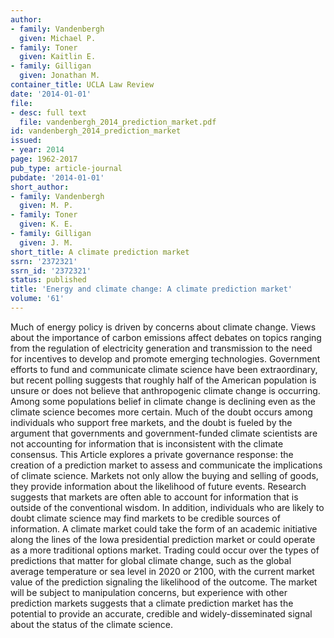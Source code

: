 ```yaml
---
author:
- family: Vandenbergh
  given: Michael P.
- family: Toner
  given: Kaitlin E.
- family: Gilligan
  given: Jonathan M.
container_title: UCLA Law Review
date: '2014-01-01'
file:
- desc: full text
  file: vandenbergh_2014_prediction_market.pdf
id: vandenbergh_2014_prediction_market
issued:
- year: 2014
page: 1962-2017
pub_type: article-journal
pubdate: '2014-01-01'
short_author:
- family: Vandenbergh
  given: M. P.
- family: Toner
  given: K. E.
- family: Gilligan
  given: J. M.
short_title: A climate prediction market
ssrn: '2372321'
ssrn_id: '2372321'
status: published
title: 'Energy and climate change: A climate prediction market'
volume: '61'
---
```

Much of energy policy is driven by concerns about climate change. Views about the importance of carbon emissions affect debates on topics ranging from the regulation of electricity generation and transmission to the need for incentives to develop and promote emerging technologies. Government efforts to fund and communicate climate science have been extraordinary, but recent polling suggests that roughly half of the American population is unsure or does not believe that anthropogenic climate change is occurring. Among some populations belief in climate change is declining even as the climate science becomes more certain. Much of the doubt occurs among individuals who support free markets, and the doubt is fueled by the argument that governments and government-funded climate scientists are not accounting for information that is inconsistent with the climate consensus. This Article explores a private governance response: the creation of a prediction market to assess and communicate the implications of climate science. Markets not only allow the buying and selling of goods, they provide information about the likelihood of future events. Research suggests that markets are often able to account for information that is outside of the conventional wisdom. In addition, individuals who are likely to doubt climate science may find markets to be credible sources of information. A climate market could take the form of an academic initiative along the lines of the Iowa presidential prediction market or could operate as a more traditional options market. Trading could occur over the types of predictions that matter for global climate change, such as the global average temperature or sea level in 2020 or 2100, with the current market value of the prediction signaling the likelihood of the outcome. The market will be subject to manipulation concerns, but experience with other prediction markets suggests that a climate prediction market has the potential to provide an accurate, credible and widely-disseminated signal about the status of the climate science.
